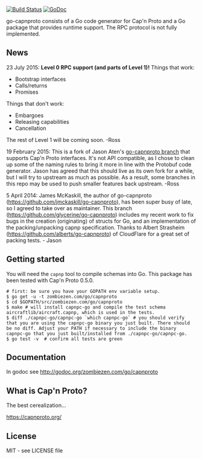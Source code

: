 [![Build Status](https://travis-ci.org/zombiezen/go-capnproto.svg?branch=master)](https://travis-ci.org/zombiezen/go-capnproto)
[![GoDoc](https://godoc.org/zombiezen.com/go/capnproto?status.svg)](https://godoc.org/zombiezen.com/go/capnproto)

go-capnproto consists of a Go code generator for Cap'n Proto and a Go
package that provides runtime support.  The RPC protocol is not fully
implemented.

News
----

23 July 2015: **Level 0 RPC support (and parts of Level 1)!** Things that work:

- Bootstrap interfaces
- Calls/returns
- Promises

Things that don't work:

- Embargoes
- Releasing capabilities
- Cancellation

The rest of Level 1 will be coming soon. -Ross

19 February 2015: This is a fork of Jason Aten's [go-capnproto
branch](https://github.com/glycerine/go-capnproto) that supports Cap'n
Proto interfaces.  It's not API compatible, as I chose to clean up some of the
naming rules to bring it more in line with the Protobuf code generator.
Jason has agreed that this should live as its own fork for a while, but I
will try to upstream as much as possible.  As a result, some branches in
this repo may be used to push smaller features back upstream. -Ross

5 April 2014: James McKaskill, the author of go-capnproto (https://github.com/jmckaskill/go-capnproto), 
has been super busy of late, so I agreed to take over as maintainer. This branch 
(https://github.com/glycerine/go-capnproto) includes my recent work to fix bugs in the
creation (originating) of structs for Go, and an implementation of the packing/unpacking capnp specification.
Thanks to Albert Strasheim (https://github.com/alberts/go-capnproto) of CloudFlare for a great set of packing tests. - Jason

Getting started
---------------

You will need the `capnp` tool to compile schemas into Go.  This package has
been tested with Cap'n Proto 0.5.0.

~~~
# first: be sure you have your GOPATH env variable setup.
$ go get -u -t zombiezen.com/go/capnproto
$ cd $GOPATH/src/zombiezen.com/go/capnproto
$ make # will install capnpc-go and compile the test schema aircraftlib/aircraft.capnp, which is used in the tests.
$ diff ./capnpc-go/capnpc-go `which capnpc-go` # you should verify that you are using the capnpc-go binary you just built. There should be no diff. Adjust your PATH if necessary to include the binary capnpc-go that you just built/installed from ./capnpc-go/capnpc-go.
$ go test -v  # confirm all tests are green
~~~

Documentation
-------------

In godoc see http://godoc.org/zombiezen.com/go/capnproto

What is Cap'n Proto?
--------------------

The best cerealization...

https://capnproto.org/

License
-------

MIT - see LICENSE file
